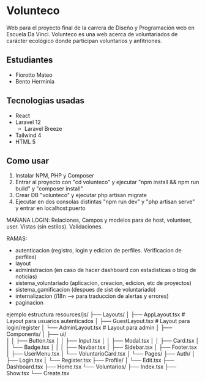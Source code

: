 # Volunteco

Web para el proyecto final de la carrera de Diseño y Programación web en Escuela Da Vinci.
Volunteco es una web acerca de voluntariados de carácter ecológico donde participan voluntarios y anfitriones.

## Estudiantes
- Fiorotto Mateo
- Bento Herminia

## Tecnologias usadas
- React
- Laravel 12
    - Laravel Breeze
- Tailwind 4
- HTML 5

## Como usar
1. Instalar NPM, PHP y Composer
2. Entrar al proyecto con "cd volunteco" y ejecutar "npm install && npm run build" y "composer install"
3. Crear DB "volunteco" y ejecutar php artisan migrate
4. Ejecutar en dos consolas distintas "npm run dev" y "php artisan serve" y entrar en localhost:puerto


MAÑANA LOGIN: Relaciones, Campos y modelos para de host, volunteer, user. Vistas (sin estilos). Validaciones.

RAMAS: 
- autenticacion (registro, login y edicion de perfiles. Verificacion de perfiles) 
- layout
- administracion (en caso de hacer dashboard con estadisticas o blog de noticias)
- sistema_voluntariado (aplicacion, creacion, edicion, etc de proyectos)
- sistema_gamificacion (despues de sist de voluntariado)
- internalizacion (i18n --> para traduccion de alertas y errores)
- paginacion

ejemplo estructura
resources/js/
├── Layouts/
│   ├── AppLayout.tsx          # Layout para usuarios autenticados
│   ├── GuestLayout.tsx        # Layout para login/register
│   └── AdminLayout.tsx        # Layout para admin 
│
├── Components/
│   ├── ui/                 
│   │   ├── Button.tsx
│   │   ├── Input.tsx
│   │   ├── Modal.tsx
│   │   ├── Card.tsx
│   │   └── Badge.tsx
│   │
│   ├── Navbar.tsx
│   ├── Sidebar.tsx
│   ├── Footer.tsx
│   ├── UserMenu.tsx
│   └── VoluntarioCard.tsx
│
└── Pages/
    ├── Auth/
    │   ├── Login.tsx
    │   └── Register.tsx
    ├── Profile/
    │   └── Edit.tsx
    ├── Dashboard.tsx
    ├── Home.tsx
    └── Voluntarios/
        ├── Index.tsx
        ├── Show.tsx
        └── Create.tsx

